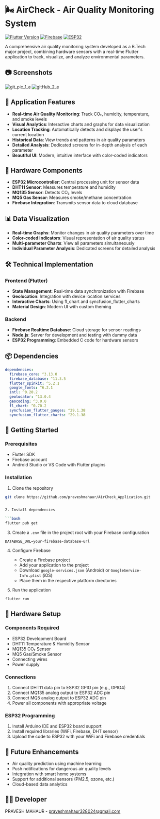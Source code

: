 # 🌬️ AirCheck - Air Quality Monitoring System

[![Flutter Version](https://img.shields.io/badge/Flutter-3.13.0-blue.svg)](https://flutter.dev/)
[![Firebase](https://img.shields.io/badge/Firebase-Realtime%20Database-orange.svg)](https://firebase.google.com/)
[![ESP32](https://img.shields.io/badge/Hardware-ESP32-red.svg)](https://www.espressif.com/)

A comprehensive air quality monitoring system developed as a B.Tech major project, combining hardware sensors with a real-time Flutter application to track, visualize, and analyze environmental parameters.

## 📷 Screenshots
![git_pic_1_e](https://github.com/user-attachments/assets/56306654-ca4d-427c-b6e0-42d56876d67c)
![gitHub_2_e](https://github.com/user-attachments/assets/5df4c923-a714-46d3-8f4f-5a2ef47dad99)



## 📱 Application Features

- **Real-time Air Quality Monitoring**: Track CO₂, humidity, temperature, and smoke levels
- **Visual Analytics**: Interactive charts and graphs for data visualization
- **Location Tracking**: Automatically detects and displays the user's current location
- **Historical Data**: View trends and patterns in air quality parameters
- **Detailed Analysis**: Dedicated screens for in-depth analysis of each parameter
- **Beautiful UI**: Modern, intuitive interface with color-coded indicators

## 🔧 Hardware Components

- **ESP32 Microcontroller**: Central processing unit for sensor data
- **DHT11 Sensor**: Measures temperature and humidity
- **MQ135 Sensor**: Detects CO₂ levels
- **MQ5 Gas Sensor**: Measures smoke/methane concentration
- **Firebase Integration**: Transmits sensor data to cloud database

## 📊 Data Visualization

- **Real-time Graphs**: Monitor changes in air quality parameters over time
- **Color-coded Indicators**: Visual representation of air quality status
- **Multi-parameter Charts**: View all parameters simultaneously
- **Individual Parameter Analysis**: Dedicated screens for detailed analysis

## 🛠️ Technical Implementation

### Frontend (Flutter)
- **State Management**: Real-time data synchronization with Firebase
- **Geolocation**: Integration with device location services
- **Interactive Charts**: Using fl_chart and syncfusion_flutter_charts
- **Material Design**: Modern UI with custom theming

### Backend
- **Firebase Realtime Database**: Cloud storage for sensor readings
- **Node.js**: Server for development and testing with dummy data
- **ESP32 Programming**: Embedded C code for hardware sensors

## 📦 Dependencies

```yaml
dependencies:
  firebase_core: ^3.13.0
  firebase_database: ^11.3.5
  flutter_spinkit: ^5.2.1
  google_fonts: ^6.2.1
  intl: ^0.20.2
  geolocator: ^13.0.4
  geocoding: ^3.0.0
  fl_chart: ^0.70.2
  syncfusion_flutter_gauges: ^29.1.38
  syncfusion_flutter_charts: ^29.1.38
```
## 🚀 Getting Started

### Prerequisites
* Flutter SDK
* Firebase account
* Android Studio or VS Code with Flutter plugins

### Installation
1. Clone the repository

```bash
git clone https://github.com/praveshmahaur/AirCheck_Application.git


2. Install dependencies

```bash
flutter pub get
```

3. Create a `.env` file in the project root with your Firebase configuration

```
DATABASE_URL=your-firebase-database-url
```

4. Configure Firebase
   * Create a Firebase project
   * Add your application to the project
   * Download `google-services.json` (Android) or `GoogleService-Info.plist` (iOS)
   * Place them in the respective platform directories

5. Run the application

```bash
flutter run
```

## 🧪 Hardware Setup

### Components Required
* ESP32 Development Board
* DHT11 Temperature & Humidity Sensor
* MQ135 CO₂ Sensor
* MQ5 Gas/Smoke Sensor
* Connecting wires
* Power supply

### Connections
1. Connect DHT11 data pin to ESP32 GPIO pin (e.g., GPIO4)
2. Connect MQ135 analog output to ESP32 ADC pin
3. Connect MQ5 analog output to ESP32 ADC pin
4. Power all components with appropriate voltage

### ESP32 Programming
1. Install Arduino IDE and ESP32 board support
2. Install required libraries (WiFi, Firebase, DHT sensor)
3. Upload the code to ESP32 with your WiFi and Firebase credentials

## 🔮 Future Enhancements
* Air quality prediction using machine learning
* Push notifications for dangerous air quality levels
* Integration with smart home systems
* Support for additional sensors (PM2.5, ozone, etc.)
* Cloud-based data analytics

## 👨‍💻 Developer
PRAVESH MAHAUR - praveshmahaur328024@gmail.com
